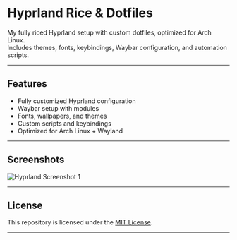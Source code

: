 # Hyprland Rice & Dotfiles

My fully riced Hyprland setup with custom dotfiles, optimized for Arch Linux.  
Includes themes, fonts, keybindings, Waybar configuration, and automation scripts.

---

## Features
- Fully customized Hyprland configuration
- Waybar setup with modules
- Fonts, wallpapers, and themes
- Custom scripts and keybindings
- Optimized for Arch Linux + Wayland

---

## Screenshots
![Hyprland Screenshot 1](screenshots/screenshot1.png)  

---

## License
This repository is licensed under the [MIT License](LICENSE).

---
